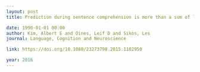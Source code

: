 ```yaml
---
layout: post
title: Prediction during sentence comprehension is more than a sum of lexical associations - the role of event knowledge

date: 1996-01-01 00:00
author: Kim, Albert E and Oines, Leif D and Sikos, Les
journal: Language, Cognition and Neuroscience

link: https://doi.org/10.1080/23273798.2015.1102950

year: 2016
---
```



